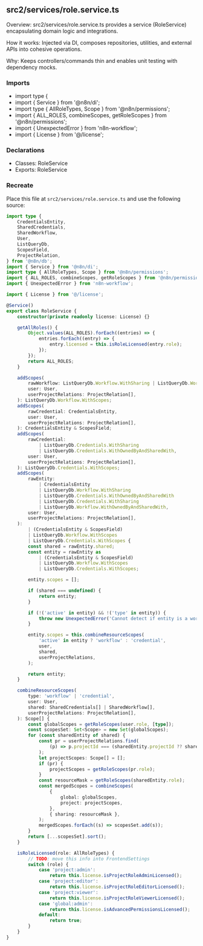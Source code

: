 ## src2/services/role.service.ts

Overview: src2/services/role.service.ts provides a service (RoleService) encapsulating domain logic and integrations.

How it works: Injected via DI, composes repositories, utilities, and external APIs into cohesive operations.

Why: Keeps controllers/commands thin and enables unit testing with dependency mocks.

### Imports

- import type {
- import { Service } from '@n8n/di';
- import type { AllRoleTypes, Scope } from '@n8n/permissions';
- import { ALL_ROLES, combineScopes, getRoleScopes } from '@n8n/permissions';
- import { UnexpectedError } from 'n8n-workflow';
- import { License } from '@/license';

### Declarations

- Classes: RoleService
- Exports: RoleService

### Recreate

Place this file at `src2/services/role.service.ts` and use the following source:

```ts
import type {
	CredentialsEntity,
	SharedCredentials,
	SharedWorkflow,
	User,
	ListQueryDb,
	ScopesField,
	ProjectRelation,
} from '@n8n/db';
import { Service } from '@n8n/di';
import type { AllRoleTypes, Scope } from '@n8n/permissions';
import { ALL_ROLES, combineScopes, getRoleScopes } from '@n8n/permissions';
import { UnexpectedError } from 'n8n-workflow';

import { License } from '@/license';

@Service()
export class RoleService {
	constructor(private readonly license: License) {}

	getAllRoles() {
		Object.values(ALL_ROLES).forEach((entries) => {
			entries.forEach((entry) => {
				entry.licensed = this.isRoleLicensed(entry.role);
			});
		});
		return ALL_ROLES;
	}

	addScopes(
		rawWorkflow: ListQueryDb.Workflow.WithSharing | ListQueryDb.Workflow.WithOwnedByAndSharedWith,
		user: User,
		userProjectRelations: ProjectRelation[],
	): ListQueryDb.Workflow.WithScopes;
	addScopes(
		rawCredential: CredentialsEntity,
		user: User,
		userProjectRelations: ProjectRelation[],
	): CredentialsEntity & ScopesField;
	addScopes(
		rawCredential:
			| ListQueryDb.Credentials.WithSharing
			| ListQueryDb.Credentials.WithOwnedByAndSharedWith,
		user: User,
		userProjectRelations: ProjectRelation[],
	): ListQueryDb.Credentials.WithScopes;
	addScopes(
		rawEntity:
			| CredentialsEntity
			| ListQueryDb.Workflow.WithSharing
			| ListQueryDb.Credentials.WithOwnedByAndSharedWith
			| ListQueryDb.Credentials.WithSharing
			| ListQueryDb.Workflow.WithOwnedByAndSharedWith,
		user: User,
		userProjectRelations: ProjectRelation[],
	):
		| (CredentialsEntity & ScopesField)
		| ListQueryDb.Workflow.WithScopes
		| ListQueryDb.Credentials.WithScopes {
		const shared = rawEntity.shared;
		const entity = rawEntity as
			| (CredentialsEntity & ScopesField)
			| ListQueryDb.Workflow.WithScopes
			| ListQueryDb.Credentials.WithScopes;

		entity.scopes = [];

		if (shared === undefined) {
			return entity;
		}

		if (!('active' in entity) && !('type' in entity)) {
			throw new UnexpectedError('Cannot detect if entity is a workflow or credential.');
		}

		entity.scopes = this.combineResourceScopes(
			'active' in entity ? 'workflow' : 'credential',
			user,
			shared,
			userProjectRelations,
		);

		return entity;
	}

	combineResourceScopes(
		type: 'workflow' | 'credential',
		user: User,
		shared: SharedCredentials[] | SharedWorkflow[],
		userProjectRelations: ProjectRelation[],
	): Scope[] {
		const globalScopes = getRoleScopes(user.role, [type]);
		const scopesSet: Set<Scope> = new Set(globalScopes);
		for (const sharedEntity of shared) {
			const pr = userProjectRelations.find(
				(p) => p.projectId === (sharedEntity.projectId ?? sharedEntity.project.id),
			);
			let projectScopes: Scope[] = [];
			if (pr) {
				projectScopes = getRoleScopes(pr.role);
			}
			const resourceMask = getRoleScopes(sharedEntity.role);
			const mergedScopes = combineScopes(
				{
					global: globalScopes,
					project: projectScopes,
				},
				{ sharing: resourceMask },
			);
			mergedScopes.forEach((s) => scopesSet.add(s));
		}
		return [...scopesSet].sort();
	}

	isRoleLicensed(role: AllRoleTypes) {
		// TODO: move this info into FrontendSettings
		switch (role) {
			case 'project:admin':
				return this.license.isProjectRoleAdminLicensed();
			case 'project:editor':
				return this.license.isProjectRoleEditorLicensed();
			case 'project:viewer':
				return this.license.isProjectRoleViewerLicensed();
			case 'global:admin':
				return this.license.isAdvancedPermissionsLicensed();
			default:
				return true;
		}
	}
}

```
